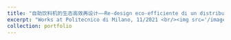 ```yaml
---
title: "自助饮料机的生态高效再设计——Re-design eco-efficiente di un distributore di bevande: rendering di presentazione"
excerpt: "Works at Politecnico di Milano, 11/2021 <br/><img src='/images/GB.png'> <br/><img src='/images/GB_2.png'> <br/><img src='/images/GB_3.png'>"
collection: portfolio
---
```



